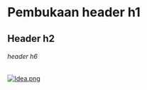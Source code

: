 # Pembukaan header h1
## Header h2 
###### header h6 

[![Idea.png](https://i.postimg.cc/vHcT6NjT/Idea.png)](https://postimg.cc/KRhx6Jmh)
